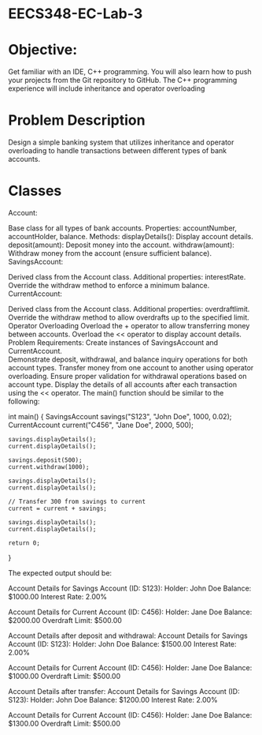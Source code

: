 # EECS348-EC-Lab-3
# Objective:
Get familiar with an IDE, C++ programming. You will also learn how to push your projects from the Git repository to GitHub. The C++ programming experience will include inheritance and operator overloading

# Problem Description

Design a simple banking system that utilizes inheritance and operator overloading to handle transactions between different types of bank accounts.

# Classes
Account:

Base class for all types of bank accounts.
Properties: accountNumber, accountHolder, balance.
Methods:
displayDetails(): Display account details.
deposit(amount): Deposit money into the account.
withdraw(amount): Withdraw money from the account (ensure sufficient balance).
SavingsAccount:

Derived class from the Account class.
Additional properties: interestRate.  
Override the withdraw method to enforce a minimum balance.
CurrentAccount:

Derived class from the Account class.
Additional properties: overdraftlimit. 
Override the withdraw method to allow overdrafts up to the specified limit.
Operator Overloading
Overload the + operator to allow transferring money between accounts.
Overload the << operator to display account details.
Problem Requirements:
Create instances of SavingsAccount and CurrentAccount.  
Demonstrate deposit, withdrawal, and balance inquiry operations for both account types.
Transfer money from one account to another using operator overloading.
Ensure proper validation for withdrawal operations based on account type.
Display the details of all accounts after each transaction using the << operator.
The main() function should be similar to the following:

int main() {
    SavingsAccount savings("S123", "John Doe", 1000, 0.02);
    CurrentAccount current("C456", "Jane Doe", 2000, 500);

    savings.displayDetails();
    current.displayDetails();

    savings.deposit(500);
    current.withdraw(1000);
    
    savings.displayDetails();
    current.displayDetails();

    // Transfer 300 from savings to current
    current = current + savings;

    savings.displayDetails();
    current.displayDetails();

    return 0;
}

The expected output should be:

Account Details for Savings Account (ID: S123):
   Holder: John Doe
   Balance: $1000.00
   Interest Rate: 2.00%

Account Details for Current Account (ID: C456):
   Holder: Jane Doe
   Balance: $2000.00
   Overdraft Limit: $500.00

Account Details after deposit and withdrawal:
Account Details for Savings Account (ID: S123):
   Holder: John Doe
   Balance: $1500.00
   Interest Rate: 2.00%

Account Details for Current Account (ID: C456):
   Holder: Jane Doe
   Balance: $1000.00
   Overdraft Limit: $500.00

Account Details after transfer:
Account Details for Savings Account (ID: S123):
   Holder: John Doe
   Balance: $1200.00
   Interest Rate: 2.00%

Account Details for Current Account (ID: C456):
   Holder: Jane Doe
   Balance: $1300.00
   Overdraft Limit: $500.00
